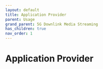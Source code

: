 ```yaml
---
layout: default
title: Application Provider
parent: Usage
grand_parent: 5G Downlink Media Streaming
has_children: true
nav_order: 1
---
```


# Application Provider

